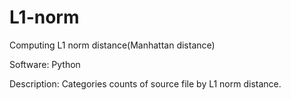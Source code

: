 # L1-norm

Computing L1 norm distance(Manhattan distance)

Software: Python

Description: Categories counts of source file by L1 norm distance.

